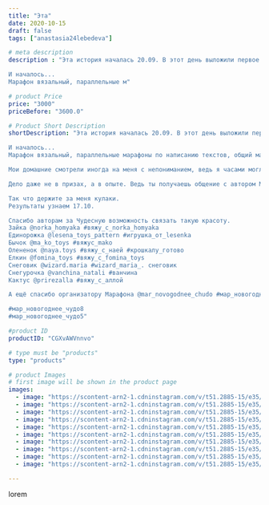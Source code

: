 ```yaml
---
title: "Эта"
date: 2020-10-15
draft: false
tags: ["anastasia24lebedeva"]

# meta description
description : "Эта история началась 20.09. В этот день выложили первое описание из вязального Марафона, в котором я учавствую.

И началось...
Марафон вязальный, параллельные м"

# product Price
price: "3000"
priceBefore: "3600.0"

# Product Short Description
shortDescription: "Эта история началась 20.09. В этот день выложили первое описание из вязального Марафона, в котором я учавствую.

И началось...
Марафон вязальный, параллельные марафоны по написанию текстов, общий марафон, заказы, Семья...

Мои домашние смотрели иногда на меня с непониманием, ведь я часами могла сидеть на месте перевязывая одну и туже деталь. Я горела этим марафоном. Хотелось закончить всех этих товарищей вовремя.

Дело даже не в призах, а в опыте. Ведь ты получаешь общение с автором МК, учишься новым методам вязания и просто получаешь удовольствие от этой работы. Если удастся выиграть//-это будет восхитительно)

Так что держите за меня кулаки.
Результаты узнаем 17.10.

Спасибо авторам за Чудесную возможность связать такую красоту.
Зайка @norka_homyaka #вяжу_с_norka_homyaka
Единорожка @lesena_toys_pattern #игрушка_от_lesenka
Бычок @ma_ko_toys #вяжус_mako
Олененок @naya.toys #вяжу_с_наей #крошкалу_готово
Елкин @fomina_toys #вяжу_с_fomina_toys
Снеговик @wizard.maria #wizard_maria_. снеговик
Снегурочка @vanchina_natali #ванчина
Кактус @prirezalla #вяжу_с_аллой

А ещё спасибо организатору Марафона @mar_novogodnee_chudo #мар_новогоднее_чудо

#мар_новогоднее_чудо8
#мар_новогоднее_чудо5"

#product ID
productID: "CGXvAWVnnvo"

# type must be "products"
type: "products"

# product Images
# first image will be shown in the product page
images:
  - image: "https://scontent-arn2-1.cdninstagram.com/v/t51.2885-15/e35/121432459_379434156525239_7342545440209808004_n.jpg?_nc_ht=scontent-arn2-1.cdninstagram.com&_nc_cat=111&_nc_ohc=EMozUdZVJYoAX-3MGYG&se=7&tp=1&oh=2e005b30f1c740c8ed74bce4d6dd7827&oe=6060C70D&ig_cache_key=MjQyMDYxMDA1MzM3NDMxMTE5Nw%3D%3D.2"
  - image: "https://scontent-arn2-1.cdninstagram.com/v/t51.2885-15/e35/121623794_188185356157413_1313570975980846133_n.jpg?_nc_ht=scontent-arn2-1.cdninstagram.com&_nc_cat=109&_nc_ohc=xVOLwczOtQEAX_py9HX&se=7&tp=1&oh=09160ae2365ea9c4407597b194aba30e&oe=605ECB04&ig_cache_key=MjQyMDYxMDA1MzMyNDAxNjM0OQ%3D%3D.2"
  - image: "https://scontent-arn2-1.cdninstagram.com/v/t51.2885-15/e35/121287873_392749561760306_496133744953797756_n.jpg?_nc_ht=scontent-arn2-1.cdninstagram.com&_nc_cat=102&_nc_ohc=1DtyFtWgpToAX-RPd2n&se=7&tp=1&oh=bb7523dc054271ba680a3884c27d3b12&oe=605FD072&ig_cache_key=MjQyMDYxMDA1MzM5OTQxNjg1Mw%3D%3D.2"
  - image: "https://scontent-arn2-1.cdninstagram.com/v/t51.2885-15/e35/121629774_703648693569374_6198674874130190482_n.jpg?_nc_ht=scontent-arn2-1.cdninstagram.com&_nc_cat=102&_nc_ohc=6l46ImAFV6kAX9CjEcV&se=7&tp=1&oh=6523d24ebe8d4b44e2747727c61be793&oe=606045AF&ig_cache_key=MjQyMDYxMDA1MzMxNTUyNTQ3NA%3D%3D.2"
  - image: "https://scontent-arn2-1.cdninstagram.com/v/t51.2885-15/e35/121486936_343892536884442_2428553886684166_n.jpg?_nc_ht=scontent-arn2-1.cdninstagram.com&_nc_cat=110&_nc_ohc=eNWZszaUxDIAX_KoYrZ&se=7&tp=1&oh=93df807f870fef895108ef8ef57b39b6&oe=605E608E&ig_cache_key=MjQyMDYxMDA1MzM0OTI2MjQyMQ%3D%3D.2"
  - image: "https://scontent-arn2-1.cdninstagram.com/v/t51.2885-15/e35/121664241_129669325553603_4794709536336764860_n.jpg?_nc_ht=scontent-arn2-1.cdninstagram.com&_nc_cat=111&_nc_ohc=At3ixpC1YUYAX_pDLTA&se=7&tp=1&oh=499132b9c93aba8622a2b5683a6a792e&oe=605E2B08&ig_cache_key=MjQyMDYxMDA1MzM4MjY1MjU4NQ%3D%3D.2"
  - image: "https://scontent-arn2-1.cdninstagram.com/v/t51.2885-15/e35/121416422_2467615526869507_5518520751965656195_n.jpg?_nc_ht=scontent-arn2-1.cdninstagram.com&_nc_cat=107&_nc_ohc=w_XwMmX28TgAX9OfV0f&se=7&tp=1&oh=491b3caf589e7576de90c04180761d3c&oe=605DF416&ig_cache_key=MjQyMDYxMDA1MzM0MDg5Mjg1Ng%3D%3D.2"
  - image: "https://scontent-arn2-1.cdninstagram.com/v/t51.2885-15/e35/121526416_205702127584576_4472122376403947605_n.jpg?_nc_ht=scontent-arn2-1.cdninstagram.com&_nc_cat=104&_nc_ohc=4NibnopjXVsAX_vwZeo&se=7&tp=1&oh=6ad7acc48498cb84781aa126bb98fa16&oe=605F5C4D&ig_cache_key=MjQyMDYxMDA1MzM1NzU4NTI3OA%3D%3D.2"
  - image: "https://scontent-arn2-1.cdninstagram.com/v/t51.2885-15/e35/121385246_688476905429161_852091071008493016_n.jpg?_nc_ht=scontent-arn2-1.cdninstagram.com&_nc_cat=101&_nc_ohc=qGzoa2iAaqEAX9TFTnK&se=7&tp=1&oh=713088be22605db5b9615e2c24c4a29f&oe=605FCB8F&ig_cache_key=MjQyMDYxMDA1MzM5MTA2ODM4OA%3D%3D.2"
  - image: "https://scontent-arn2-1.cdninstagram.com/v/t51.2885-15/e35/121409553_631947934167731_7134339222131151256_n.jpg?_nc_ht=scontent-arn2-1.cdninstagram.com&_nc_cat=111&_nc_ohc=Z9RTgCuLxiwAX_Np5tx&se=7&tp=1&oh=78c85afd99814ce20d61ff4469820697&oe=605F14F7&ig_cache_key=MjQyMDYxMDA1MzMzMjM1NDE3Mg%3D%3D.2"

---
```

lorem
